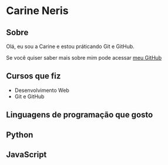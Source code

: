 # Carine Neris

## Sobre

Olá, eu sou a Carine e estou práticando Git e GitHub.

Se você quiser saber mais sobre mim pode acessar [meu GitHub](https://github.com/Carine-Neris)

## Cursos que fiz

- Desenvolvimento Web
- Git e GitHub

## Linguagens de programação que gosto

## Python
## JavaScript